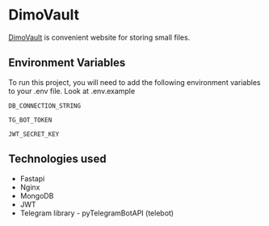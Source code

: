 
# DimoVault

[DimoVault](https://dimonika.pp.ua/) is convenient website for storing small files.



## Environment Variables

To run this project, you will need to add the following environment variables to your .env file. Look at .env.example

`DB_CONNECTION_STRING`

`TG_BOT_TOKEN`

`JWT_SECRET_KEY`


## Technologies used

- Fastapi
- Nginx
- MongoDB
- JWT
- Telegram library - pyTelegramBotAPI (telebot)

